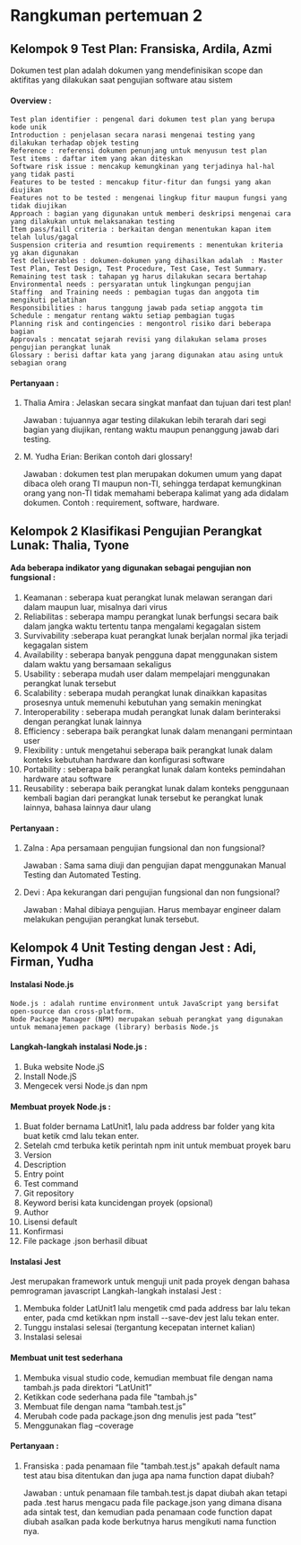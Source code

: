 # Rangkuman pertemuan 2

## Kelompok 9 Test Plan: Fransiska, Ardila, Azmi

Dokumen test plan adalah dokumen yang mendefinisikan scope dan aktifitas yang dilakukan saat pengujian software atau sistem

#### Overview : 
	Test plan identifier : pengenal dari dokumen test plan yang berupa kode unik
	Introduction : penjelasan secara narasi mengenai testing yang dilakukan terhadap objek testing
	Reference : referensi dokumen penunjang untuk menyusun test plan
	Test items : daftar item yang akan diteskan
	Software risk issue : mencakup kemungkinan yang terjadinya hal-hal yang tidak pasti
	Features to be tested : mencakup fitur-fitur dan fungsi yang akan diujikan
	Features not to be tested : mengenai lingkup fitur maupun fungsi yang tidak diujikan
	Approach : bagian yang digunakan untuk memberi deskripsi mengenai cara yang dilakukan untuk melaksanakan testing
	Item pass/faill criteria : berkaitan dengan menentukan kapan item telah lulus/gagal
	Suspension criteria and resumtion requirements : menentukan kriteria yg akan digunakan
	Test deliverables : dokumen-dokumen yang dihasilkan adalah  : Master Test Plan, Test Design, Test Procedure, Test Case, Test Summary.
	Remaining test task : tahapan yg harus dilakukan secara bertahap
	Environmental needs : persyaratan untuk lingkungan pengujian
	Staffing  and Training needs : pembagian tugas dan anggota tim mengikuti pelatihan
	Responsibilities : harus tanggung jawab pada setiap anggota tim
	Schedule : mengatur rentang waktu setiap pembagian tugas
	Planning risk and contingencies : mengontrol risiko dari beberapa bagian
	Approvals : mencatat sejarah revisi yang dilakukan selama proses pengujian perangkat lunak
	Glossary : berisi daftar kata yang jarang digunakan atau asing untuk sebagian orang
  
#### Pertanyaan :
1. Thalia Amira : Jelaskan secara singkat manfaat dan tujuan dari test plan!

    Jawaban : tujuannya agar testing dilakukan lebih  terarah dari segi bagian yang diujikan, rentang waktu maupun penanggung jawab dari testing.
2. M. Yudha Erian: Berikan contoh dari glossary!

    Jawaban : dokumen test plan merupakan dokumen umum yang dapat dibaca oleh orang TI maupun non-TI, sehingga terdapat
    kemungkinan orang yang non-TI tidak memahami beberapa kalimat yang ada didalam dokumen. Contoh : requirement, software, hardware.
    
## Kelompok 2 Klasifikasi Pengujian Perangkat Lunak: Thalia, Tyone

#### Ada beberapa indikator yang digunakan sebagai pengujian non fungsional :
1. Keamanan : seberapa kuat perangkat lunak melawan serangan dari dalam maupun luar, misalnya dari virus
2. Reliabilitas : seberapa mampu perangkat lunak berfungsi secara baik dalam jangka waktu tertentu tanpa mengalami kegagalan sistem
3. Survivability :seberapa kuat perangkat lunak berjalan normal jika terjadi kegagalan sistem
4. Availability : seberapa banyak pengguna dapat menggunakan sistem dalam waktu yang bersamaan sekaligus
5. Usability : seberapa mudah user dalam mempelajari menggunakan perangkat lunak tersebut
6. Scalability : seberapa mudah perangkat lunak dinaikkan kapasitas prosesnya untuk memenuhi kebutuhan yang semakin meningkat
7. Interoperability : seberapa mudah perangkat lunak dalam berinteraksi dengan perangkat lunak lainnya
8. Efficiency : seberapa baik perangkat lunak dalam menangani permintaan user
9. Flexibility : untuk mengetahui seberapa baik perangkat lunak dalam konteks kebutuhan hardware dan konfigurasi software
10. Portability : seberapa baik perangkat lunak dalam konteks pemindahan hardware atau software
11. Reusability : seberapa baik perangkat lunak dalam konteks penggunaan kembali bagian dari perangkat lunak tersebut ke perangkat lunak lainnya, bahasa lainnya daur ulang

#### Pertanyaan :
1. Zalna : Apa persamaan pengujian fungsional dan non fungsional?

   Jawaban : Sama sama diuji dan pengujian dapat menggunakan Manual Testing dan Automated Testing.
2. Devi : Apa kekurangan dari pengujian fungsional dan non fungsional?

   Jawaban : Mahal dibiaya pengujian. Harus membayar engineer dalam melakukan pengujian perangkat lunak tersebut.
   
## Kelompok 4 Unit Testing dengan Jest : Adi, Firman, Yudha

#### Instalasi Node.js
	Node.js : adalah runtime environment untuk JavaScript yang bersifat open-source dan cross-platform. 
	Node Package Manager (NPM) merupakan sebuah perangkat yang digunakan untuk memanajemen package (library) berbasis Node.js

#### Langkah-langkah instalasi Node.js :
1. Buka website Node.jS
2. Install Node.jS
3. Mengecek versi Node.js dan npm

#### Membuat proyek Node.js :
1. Buat folder bernama LatUnit1, lalu pada address bar folder yang kita buat ketik cmd lalu tekan enter.
2. Setelah cmd terbuka ketik perintah npm init untuk membuat proyek baru
3. Version
4. Description
5. Entry point
6. Test command
7. Git repository
8. Keyword berisi kata kuncidengan proyek (opsional)
9. Author
10. Lisensi default
11. Konfirmasi
12. File package .json berhasil dibuat

#### Instalasi Jest
Jest merupakan framework untuk menguji unit pada proyek dengan bahasa pemrograman javascript
Langkah-langkah instalasi Jest :
1. Membuka folder LatUnit1 lalu mengetik cmd pada address bar lalu tekan enter, pada cmd ketikkan npm install --save-dev jest lalu tekan enter. 
2. Tunggu instalasi selesai (tergantung kecepatan internet kalian)
3. Instalasi selesai

#### Membuat unit test sederhana 
1. Membuka visual studio code, kemudian membuat file dengan nama tambah.js pada direktori “LatUnit1”
2. Ketikkan code sederhana pada file "tambah.js"
3. Membuat file dengan nama “tambah.test.js” 
4. Merubah code pada package.json dng menulis jest pada “test”
5. Menggunakan flag –coverage

#### Pertanyaan :
1. Fransiska : pada penamaan file "tambah.test.js" apakah default nama test atau bisa ditentukan dan juga apa nama function dapat diubah?

   Jawaban : untuk penamaan file tambah.test.js dapat diubah akan tetapi pada .test harus mengacu pada file package.json yang dimana disana
   ada sintak test, dan kemudian pada penamaan code function dapat diubah asalkan pada kode berkutnya harus mengikuti nama function nya.
